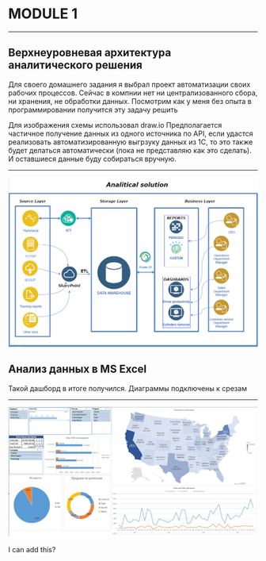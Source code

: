 # MODULE 1
---
## Верхнеуровневая архитектура аналитического решения

Для своего домашнего задания я выбрал проект автоматизации своих рабочих процессов. Сейчас в компнии нет ни централизованного сбора, ни хранения, не обработки данных. Посмотрим как у меня без опыта в программировании получится эту задачу решить

Для изображения схемы использовал draw.io 
Предполагается частичное получение данных из одного источника по API, если удастся реализовать автоматизированную выгрзуку данных из 1С, то это также будет делаться автоматически (пока не представляю как это сделать). И оставшиеся данные буду собираться вручную.

---
!["Diagram"][def2]

## Анализ данных в MS Excel
Такой дашборд в итоге получился. 
Диаграммы подключены к срезам

---
!["Dashboard"][def]


[def]: https://github.com/ave066/datalearn/blob/main/DE101/Module1/dashboard.JPG?raw=true
[def2]: https://github.com/ave066/datalearn/blob/main/DE101/Module1/Diagram.PNG

I can add this?